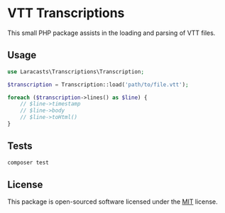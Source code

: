 # VTT Transcriptions

This small PHP package assists in the loading and parsing of VTT files.

## Usage

```php
use Laracasts\Transcriptions\Transcription;

$transcription = Transcription::load('path/to/file.vtt');

foreach ($transcription->lines() as $line) {
    // $line->timestamp
    // $line->body
    // $line->toHtml()
}
```

## Tests

```bash
composer test
```


## License

This package is open-sourced software licensed under the [MIT](https://opensource.org/licenses/MIT) license.
